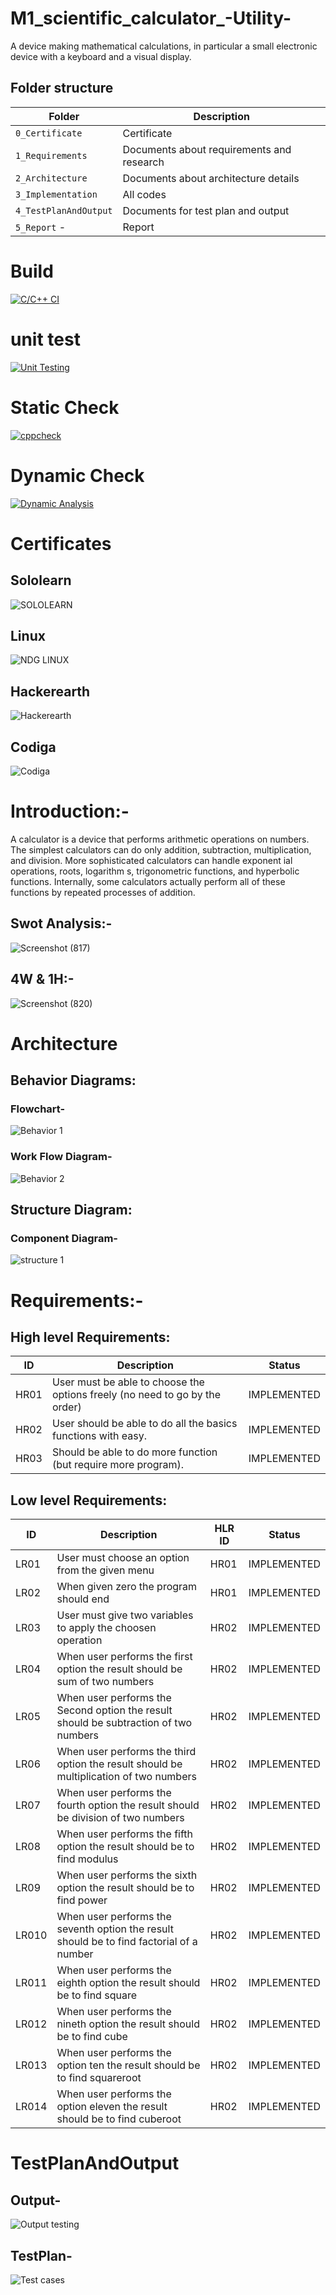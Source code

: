 
# M1_scientific_calculator_-Utility-
A device making mathematical calculations, in particular a small electronic device with a keyboard and a visual display.

## Folder structure
| Folder | Description |
| --- | --- |
| `0_Certificate`  |Certificate| 
| `1_Requirements` |Documents about requirements and research| 
| `2_Architecture` |Documents about architecture details |
| `3_Implementation`|All codes|
| `4_TestPlanAndOutput` |Documents for test plan and output|
| `5_Report` -|Report|


# Build 
[![C/C++ CI](https://github.com/allenthomas21/M1_scientific_calc_Utility/actions/workflows/c-cpp.yml/badge.svg)](https://github.com/allenthomas21/M1_scientific_calc_Utility/actions/workflows/c-cpp.yml)

# unit test
[![Unit Testing](https://github.com/allenthomas21/M1_scientific_calc_Utility/actions/workflows/Unit_Test.yml/badge.svg)](https://github.com/allenthomas21/M1_scientific_calc_Utility/actions/workflows/Unit_Test.yml)

# Static Check
[![cppcheck](https://github.com/allenthomas21/M1_scientific_calc_Utility/actions/workflows/static-check.yml/badge.svg)](https://github.com/allenthomas21/M1_scientific_calc_Utility/actions/workflows/static-check.yml)

# Dynamic Check
[![Dynamic  Analysis](https://github.com/allenthomas21/M1_scientific_calc_Utility/actions/workflows/dynamic-analysis.yml/badge.svg)](https://github.com/allenthomas21/M1_scientific_calc_Utility/actions/workflows/dynamic-analysis.yml)

# Certificates 

## Sololearn

![SOLOLEARN ](https://user-images.githubusercontent.com/99074356/156685499-e900171b-a4d6-4804-84a5-7b3b27d7b9cf.png)

## Linux

![NDG LINUX](https://user-images.githubusercontent.com/99074356/156685528-b38fb434-e950-42f1-8dd2-d1fa41d2902d.png)

## Hackerearth

![Hackerearth](https://user-images.githubusercontent.com/99074356/156685281-ae5afaa2-4a15-4ec7-abd3-5478e05d5fe5.png)

## Codiga

![Codiga](https://user-images.githubusercontent.com/99074356/156685792-357e8eef-43db-4de8-8715-f7db422d57e9.png)

# Introduction:-

A calculator is a device that performs arithmetic operations on numbers.
The simplest calculators can do only addition, subtraction, multiplication, and division. 
More sophisticated calculators can handle exponent ial operations, roots, logarithm s, trigonometric functions, and hyperbolic functions.
Internally, some calculators actually perform all of these functions by repeated processes of addition.

## Swot Analysis:-

![Screenshot (817)](https://user-images.githubusercontent.com/99074356/156684108-f45faa52-c778-4619-9a56-90d693d4a2f0.png)

## 4W & 1H:-

![Screenshot (820)](https://user-images.githubusercontent.com/99074356/156684132-e0eb30d8-855e-4810-92b9-d94d4a82d192.png)

# Architecture

## Behavior Diagrams:

###  Flowchart-

![Behavior 1](https://user-images.githubusercontent.com/99074356/156688471-434aae7d-481f-4f7a-bc1d-0905da5a1098.png)

### Work Flow Diagram-

![Behavior 2](https://user-images.githubusercontent.com/99074356/156688529-7ee1e6eb-c4c6-4cb6-ad3c-85bea913fe29.png)

## Structure Diagram:

### Component Diagram-

![structure 1](https://user-images.githubusercontent.com/99074356/156688640-1941f936-6ad8-47d3-9c9e-671d335f6b02.png)

# Requirements:-


## High level Requirements:
| ID | Description | Status |
| --- | --- |  --- |
| HR01 |User must be able to choose the options freely (no need to go by the order) | IMPLEMENTED  |
| HR02 |User should be able to do all the basics functions with easy. | IMPLEMENTED  |
| HR03 |Should be able to do more function (but require more program). | IMPLEMENTED  |



## Low level Requirements:
| ID | Description | HLR ID | Status |
| --- | --- | --- | --- |
| LR01 | User must choose an option from the given menu | HR01 | IMPLEMENTED  |
| LR02 | When given zero the program should end | HR01 |  IMPLEMENTED |
| LR03 | User must give two variables to apply the choosen operation | HR02 |  IMPLEMENTED |
| LR04 | When user performs the first option the result should be sum of two numbers | HR02 | IMPLEMENTED  |
| LR05 | When user performs the Second option the result should be subtraction of two numbers | HR02 | IMPLEMENTED  |
| LR06 | When user performs the third option the result should be multiplication of two numbers | HR02 | IMPLEMENTED  |
| LR07 | When user performs the fourth option the result should be division of two numbers | HR02 | IMPLEMENTED  |
| LR08 | When user performs the fifth option the result should be to find modulus | HR02 | IMPLEMENTED  |
| LR09 | When user performs the sixth option the result should be to find  power | HR02 | IMPLEMENTED  |
| LR010 | When user performs the seventh option the result should be to find factorial of a number | HR02 | IMPLEMENTED  |
| LR011 | When user performs the eighth option the result should be to find square | HR02 | IMPLEMENTED  |
| LR012 | When user performs the nineth option the result should be to find cube | HR02 | IMPLEMENTED  |
| LR013 | When user performs the option ten the result should be to find squareroot | HR02 | IMPLEMENTED  |
| LR014 | When user performs the option eleven the result should be to find cuberoot | HR02 | IMPLEMENTED  |



# TestPlanAndOutput

## Output-
![Output testing](https://user-images.githubusercontent.com/99074356/156691343-c09f9016-245b-4de4-b769-00632f18b225.png)

## TestPlan-
![Test cases](https://user-images.githubusercontent.com/99074356/156691363-f8a56e15-4604-4544-b577-33c2449382a7.png)


